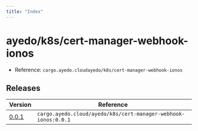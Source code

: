 ```yaml
---
title: "Index"
---
```



# ayedo/k8s/cert-manager-webhook-ionos

- Reference: `cargo.ayedo.cloudayedo/k8s/cert-manager-webhook-ionos`

## Releases 

| Version  | Reference | 
|---|---|
| [0.0.1](releases/0.0.1) | `cargo.ayedo.cloud/ayedo/k8s/cert-manager-webhook-ionos:0.0.1` |
